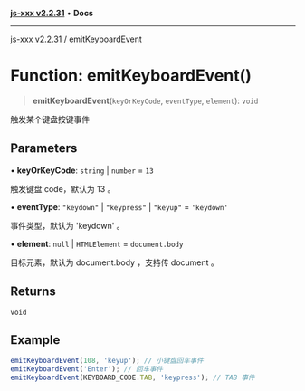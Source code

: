 [**js-xxx v2.2.31**](../README.md) • **Docs**

***

[js-xxx v2.2.31](../README.md) / emitKeyboardEvent

# Function: emitKeyboardEvent()

> **emitKeyboardEvent**(`keyOrKeyCode`, `eventType`, `element`): `void`

触发某个键盘按键事件

## Parameters

• **keyOrKeyCode**: `string` \| `number` = `13`

触发键盘 code，默认为 13 。

• **eventType**: `"keydown"` \| `"keypress"` \| `"keyup"` = `'keydown'`

事件类型，默认为 'keydown' 。

• **element**: `null` \| `HTMLElement` = `document.body`

目标元素，默认为 document.body ，支持传 document 。

## Returns

`void`

## Example

```ts
emitKeyboardEvent(108, 'keyup'); // 小键盘回车事件
emitKeyboardEvent('Enter'); // 回车事件
emitKeyboardEvent(KEYBOARD_CODE.TAB, 'keypress'); // TAB 事件
```
